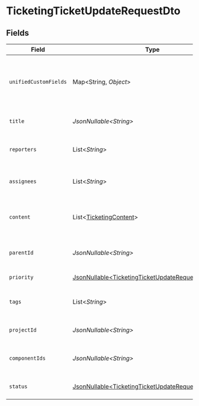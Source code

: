 # TicketingTicketUpdateRequestDto


## Fields

| Field                                                                                                                        | Type                                                                                                                         | Required                                                                                                                     | Description                                                                                                                  | Example                                                                                                                      |
| ---------------------------------------------------------------------------------------------------------------------------- | ---------------------------------------------------------------------------------------------------------------------------- | ---------------------------------------------------------------------------------------------------------------------------- | ---------------------------------------------------------------------------------------------------------------------------- | ---------------------------------------------------------------------------------------------------------------------------- |
| `unifiedCustomFields`                                                                                                        | Map\<String, *Object*>                                                                                                       | :heavy_minus_sign:                                                                                                           | Custom Unified Fields configured in your StackOne project                                                                    | {<br/>"my_project_custom_field_1": "REF-1236",<br/>"my_project_custom_field_2": "some other value"<br/>}                     |
| `title`                                                                                                                      | *JsonNullable\<String>*                                                                                                      | :heavy_minus_sign:                                                                                                           | The title or subject of the ticket                                                                                           | System outage in production environment                                                                                      |
| `reporters`                                                                                                                  | List\<*String*>                                                                                                              | :heavy_minus_sign:                                                                                                           | Users who reported the ticket                                                                                                | [<br/>"user-001",<br/>"user-002"<br/>]                                                                                       |
| `assignees`                                                                                                                  | List\<*String*>                                                                                                              | :heavy_minus_sign:                                                                                                           | Agents assigned to the ticket                                                                                                | [<br/>"user-001",<br/>"user-002"<br/>]                                                                                       |
| `content`                                                                                                                    | List\<[TicketingContent](../../models/components/TicketingContent.md)>                                                       | :heavy_minus_sign:                                                                                                           | Array of content associated with the ticket                                                                                  |                                                                                                                              |
| `parentId`                                                                                                                   | *JsonNullable\<String>*                                                                                                      | :heavy_minus_sign:                                                                                                           | ID of the parent ticket if this is a sub-ticket                                                                              | ticket-002                                                                                                                   |
| `priority`                                                                                                                   | [JsonNullable\<TicketingTicketUpdateRequestDtoPriority>](../../models/components/TicketingTicketUpdateRequestDtoPriority.md) | :heavy_minus_sign:                                                                                                           | Priority of the ticket                                                                                                       |                                                                                                                              |
| `tags`                                                                                                                       | List\<*String*>                                                                                                              | :heavy_minus_sign:                                                                                                           | The tags of the ticket                                                                                                       | [<br/>"tag-001",<br/>"tag-002"<br/>]                                                                                         |
| `projectId`                                                                                                                  | *JsonNullable\<String>*                                                                                                      | :heavy_minus_sign:                                                                                                           | Project the ticket belongs to                                                                                                | project-001                                                                                                                  |
| `componentIds`                                                                                                               | *JsonNullable\<String>*                                                                                                      | :heavy_minus_sign:                                                                                                           | Components to associate with the ticket                                                                                      | [<br/>"component-001",<br/>"component-002"<br/>]                                                                             |
| `status`                                                                                                                     | [JsonNullable\<TicketingTicketUpdateRequestDtoStatus>](../../models/components/TicketingTicketUpdateRequestDtoStatus.md)     | :heavy_minus_sign:                                                                                                           | Current status of the ticket                                                                                                 |                                                                                                                              |